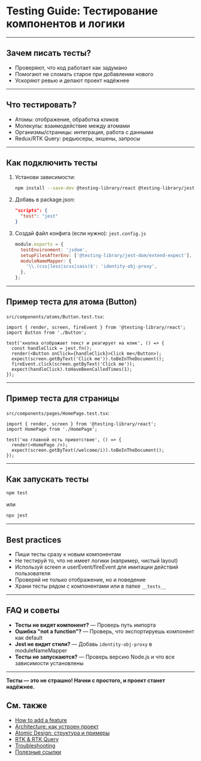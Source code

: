 # Testing Guide: Тестирование компонентов и логики

---

## Зачем писать тесты?
- Проверяют, что код работает как задумано
- Помогают не сломать старое при добавлении нового
- Ускоряют ревью и делают проект надёжнее

---

## Что тестировать?
- Атомы: отображение, обработка кликов
- Молекулы: взаимодействие между атомами
- Организмы/страницы: интеграция, работа с данными
- Redux/RTK Query: редьюсеры, экшены, запросы

---

## Как подключить тесты
1. Установи зависимости:
   ```bash
   npm install --save-dev @testing-library/react @testing-library/jest-dom jest
   ```
2. Добавь в package.json:
   ```json
   "scripts": {
     "test": "jest"
   }
   ```
3. Создай файл конфига (если нужно): `jest.config.js`
   ```js
   module.exports = {
     testEnvironment: 'jsdom',
     setupFilesAfterEnv: ['@testing-library/jest-dom/extend-expect'],
     moduleNameMapper: {
       '\\.(css|less|scss|sass)$': 'identity-obj-proxy',
     },
   };
   ```

---

## Пример теста для атома (Button)
`src/components/atoms/Button.test.tsx`:
```tsx
import { render, screen, fireEvent } from '@testing-library/react';
import Button from './Button';

test('кнопка отображает текст и реагирует на клик', () => {
  const handleClick = jest.fn();
  render(<Button onClick={handleClick}>Click me</Button>);
  expect(screen.getByText('Click me')).toBeInTheDocument();
  fireEvent.click(screen.getByText('Click me'));
  expect(handleClick).toHaveBeenCalledTimes(1);
});
```

---

## Пример теста для страницы
`src/components/pages/HomePage.test.tsx`:
```tsx
import { render, screen } from '@testing-library/react';
import HomePage from './HomePage';

test('на главной есть приветствие', () => {
  render(<HomePage />);
  expect(screen.getByText(/welcome/i)).toBeInTheDocument();
});
```

---

## Как запускать тесты
```bash
npm test
```
или
```bash
npx jest
```

---

## Best practices
- Пиши тесты сразу к новым компонентам
- Не тестируй то, что не имеет логики (например, чистый layout)
- Используй screen и userEvent/fireEvent для имитации действий пользователя
- Проверяй не только отображение, но и поведение
- Храни тесты рядом с компонентами или в папке `__tests__`

---

## FAQ и советы
- **Тесты не видят компонент?** — Проверь путь импорта
- **Ошибка "not a function"?** — Проверь, что экспортируешь компонент как default
- **Jest не видит стили?** — Добавь `identity-obj-proxy` в moduleNameMapper
- **Тесты не запускаются?** — Проверь версию Node.js и что все зависимости установлены

---

**Тесты — это не страшно! Начни с простого, и проект станет надёжнее.**

## См. также
- [How to add a feature](./How-to-add-feature.md)
- [Architecture: как устроен проект](./Architecture.md)
- [Atomic Design: структура и примеры](./atomic-design-structure.md)
- [RTK & RTK Query](./rtk-guide.md)
- [Troubleshooting](./Troubleshooting.md)
- [Полезные ссылки](./Useful-links.md) 